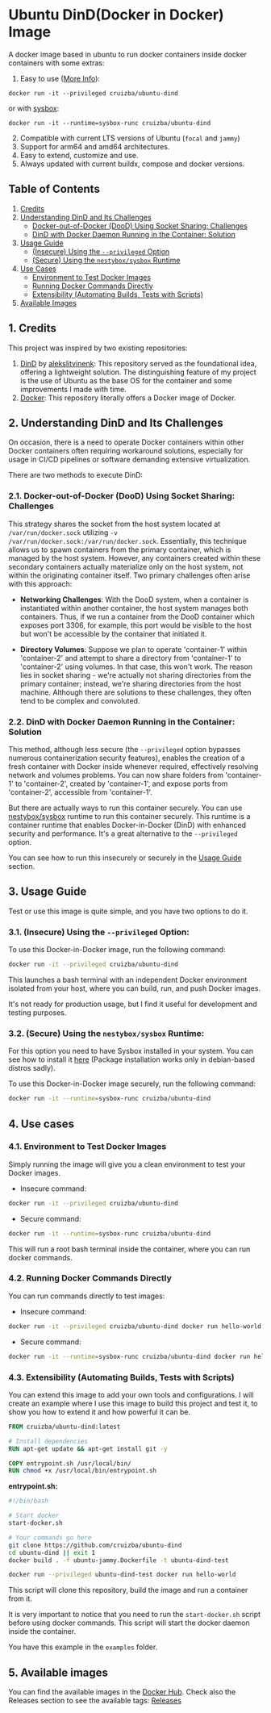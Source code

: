# Ubuntu DinD(Docker in Docker) Image

A docker image based in ubuntu to run docker containers inside docker containers with some extras:

1. Easy to use ([More Info](#3-usage-guide)):
```
docker run -it --privileged cruizba/ubuntu-dind
```
or with [sysbox](https://github.com/nestybox/sysbox/blob/master/docs/user-guide/install-package.md):
```
docker run -it --runtime=sysbox-runc cruizba/ubuntu-dind
```
2. Compatible with current LTS versions of Ubuntu (`focal` and `jammy`)
3. Support for arm64 and amd64 architectures.
4. Easy to extend, customize and use.
5. Always updated with current buildx, compose and docker versions.

## Table of Contents

1. [Credits](#1-credits)
2. [Understanding DinD and Its Challenges](#2-understanding-dind-and-its-challenges)
   - [Docker-out-of-Docker (DooD) Using Socket Sharing: Challenges](#21-docker-out-of-docker-dood-using-socket-sharing-challenges)
   - [DinD with Docker Daemon Running in the Container: Solution](#22-dind-with-docker-daemon-running-in-the-container-solution)
3. [Usage Guide](#3-usage-guide)
   - [(Insecure) Using the `--privileged` Option](#31-insecure-using-the---privileged-option)
   - [(Secure) Using the `nestybox/sysbox` Runtime](#32-secure-using-the-nestyboxsysbox-runtime)
4. [Use Cases](#4-use-cases)
   - [Environment to Test Docker Images](#41-environment-to-test-docker-images)
   - [Running Docker Commands Directly](#42-running-docker-commands-directly)
   - [Extensibility (Automating Builds, Tests with Scripts)](#43-extensibility-automating-builds-tests-with-scripts)
5. [Available Images](#5-available-images)

## 1. Credits

This project was inspired by two existing repositories:

1. [DinD](https://github.com/alekslitvinenk/dind) by [alekslitvinenk](https://github.com/alekslitvinenk): This repository served as the foundational idea, offering a lightweight solution. The distinguishing feature of my project is the use of Ubuntu as the base OS for the container and some improvements I made with time.
2. [Docker](https://github.com/docker-library/docker): This repository literally offers a Docker image of Docker.

## 2. Understanding DinD and Its Challenges

On occasion, there is a need to operate Docker containers within other Docker containers often requiring workaround solutions, especially for usage in CI/CD pipelines or software demanding extensive virtualization.

There are two methods to execute DinD:

### 2.1. Docker-out-of-Docker (DooD) Using Socket Sharing: Challenges

This strategy shares the socket from the host system located at `/var/run/docker.sock` utilizing `-v /var/run/docker.sock:/var/run/docker.sock`. Essentially, this technique allows us to spawn containers from the primary container, which is managed by the host system. However, any containers created within these secondary containers actually materialize only on the host system, not within the originating container itself. Two primary challenges often arise with this approach:

- **Networking Challenges**: With the DooD system, when a container is instantiated within another container, the host system manages both containers. Thus, if we run a container from the DooD container which exposes port 3306, for example, this port would be visible to the host but won't be accessible by the container that initiated it.

- **Directory Volumes**: Suppose we plan to operate 'container-1' within 'container-2' and attempt to share a directory from 'container-1' to 'container-2' using volumes. In that case, this won't work. The reason lies in socket sharing - we're actually not sharing directories from the primary container; instead, we're sharing directories from the host machine. Although there are solutions to these challenges, they often tend to be complex and convoluted.

### 2.2. DinD with Docker Daemon Running in the Container: Solution

This method, although less secure (the `--privileged` option bypasses numerous containerization security features), enables the creation of a fresh container with Docker inside whenever required, effectively resolving network and volumes problems. You can now share folders from 'container-1' to 'container-2', created by 'container-1', and expose ports from 'container-2', accessible from 'container-1'.

But there are actually ways to run this container securely. You can use [nestybox/sysbox](https://github.com/nestybox/sysbox) runtime to run this container securely. This runtime is a container runtime that enables Docker-in-Docker (DinD) with enhanced security and performance. It's a great alternative to the `--privileged` option.

You can see how to run this insecurely or securely in the [Usage Guide](#usage-guide) section.

## 3. Usage Guide

Test or use this image is quite simple, and you have two options to do it.

### 3.1. (Insecure) Using the `--privileged` Option:

To use this Docker-in-Docker image, run the following command:

```bash
docker run -it --privileged cruizba/ubuntu-dind
```

This launches a bash terminal with an independent Docker environment isolated from your host, where you can build, run, and push Docker images.

It's not ready for production usage, but I find it useful for development and testing purposes.

### 3.2. (Secure) Using the `nestybox/sysbox` Runtime:

For this option you need to have Sysbox installed in your system. You can see how to install it [here](https://github.com/nestybox/sysbox/blob/master/docs/user-guide/install-package.md) (Package installation works only in debian-based distros sadly).

To use this Docker-in-Docker image securely, run the following command:

```bash
docker run -it --runtime=sysbox-runc cruizba/ubuntu-dind
```

## 4. Use cases

### 4.1. Environment to Test Docker Images

Simply running the image will give you a clean environment to test your Docker images.

- Insecure command:
```bash
docker run -it --privileged cruizba/ubuntu-dind
```
- Secure command:
```bash
docker run -it --runtime=sysbox-runc cruizba/ubuntu-dind
```

This will run a root bash terminal inside the container, where you can run docker commands.

### 4.2. Running Docker Commands Directly

You can run commands directly to test images:

- Insecure command:
```bash
docker run -it --privileged cruizba/ubuntu-dind docker run hello-world
```
- Secure command:
```bash
docker run -it --runtime=sysbox-runc cruizba/ubuntu-dind docker run hello-world
```

### 4.3. Extensibility (Automating Builds, Tests with Scripts)

You can extend this image to add your own tools and configurations. I will create an example where I use this image to build this project and test it, to show you how to extend it and how powerful it can be.

```Dockerfile
FROM cruizba/ubuntu-dind:latest

# Install dependencies
RUN apt-get update && apt-get install git -y

COPY entrypoint.sh /usr/local/bin/
RUN chmod +x /usr/local/bin/entrypoint.sh
```

**entrypoint.sh:**
```bash
#!/bin/bash

# Start docker
start-docker.sh

# Your commands go here
git clone https://github.com/cruizba/ubuntu-dind
cd ubuntu-dind || exit 1
docker build . -f ubuntu-jammy.Dockerfile -t ubuntu-dind-test

docker run --privileged ubuntu-dind-test docker run hello-world
```

This script will clone this repository, build the image and run a container from it.

It is very important to notice that you need to run the `start-docker.sh` script before using docker commands. This script will start the docker daemon inside the container.

You have this example in the `examples` folder.

## 5. Available images

You can find the available images in the [Docker Hub](https://hub.docker.com/r/cruizba/ubuntu-dind).
Check also the Releases section to see the available tags: [Releases](https://github.com/cruizba/ubuntu-dind/releases)
